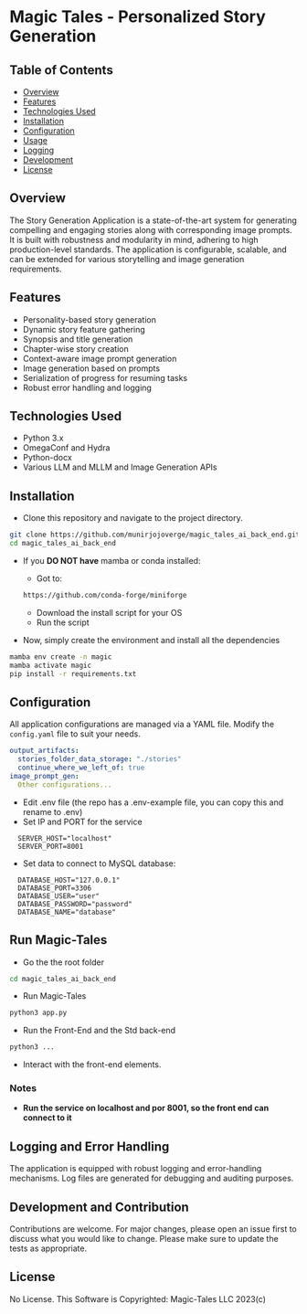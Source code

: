 # Magic Tales - Personalized Story Generation

## Table of Contents

- [Overview](#overview)
- [Features](#features)
- [Technologies Used](#technologies-used)
- [Installation](#installation)
- [Configuration](#configuration)
- [Usage](#run-magic-tales)
- [Logging](#logging)
- [Development](#development)
- [License](#license)

## Overview

The Story Generation Application is a state-of-the-art system for generating compelling and engaging stories along with corresponding image prompts. It is built with robustness and modularity in mind, adhering to high production-level standards. The application is configurable, scalable, and can be extended for various storytelling and image generation requirements.

## Features

- Personality-based story generation
- Dynamic story feature gathering
- Synopsis and title generation
- Chapter-wise story creation
- Context-aware image prompt generation
- Image generation based on prompts
- Serialization of progress for resuming tasks
- Robust error handling and logging

## Technologies Used

- Python 3.x
- OmegaConf and Hydra
- Python-docx
- Various LLM and MLLM and Image Generation APIs

## Installation

- Clone this repository and navigate to the project directory. 
```bash
git clone https://github.com/munirjojoverge/magic_tales_ai_back_end.git
cd magic_tales_ai_back_end
```
- If you **DO NOT have** mamba or conda installed:
    - Got to:
    ```bash
    https://github.com/conda-forge/miniforge
    ```
    - Download the install script for your OS
    - Run the script

- Now, simply create the environment and install all the dependencies
```bash
mamba env create -n magic
mamba activate magic
pip install -r requirements.txt
```
## Configuration

All application configurations are managed via a YAML file. Modify the `config.yaml` file to suit your needs.

```yaml
output_artifacts:
  stories_folder_data_storage: "./stories"
  continue_where_we_left_of: true
image_prompt_gen:
  Other configurations...
```

- Edit .env file (the repo has a .env-example file, you can copy this and rename to .env)
- Set IP and PORT for the service

```
  SERVER_HOST="localhost"
  SERVER_PORT=8001
```

- Set data to connect to MySQL database: 

```
  DATABASE_HOST="127.0.0.1"
  DATABASE_PORT=3306
  DATABASE_USER="user"
  DATABASE_PASSWORD="password"
  DATABASE_NAME="database"
```

## Run Magic-Tales

- Go the the root folder
```bash
cd magic_tales_ai_back_end
```
- Run Magic-Tales
```python
python3 app.py
```
- Run the Front-End and the Std back-end
```python
python3 ...
```
- Interact with the front-end elements.

### Notes
- **Run the service on localhost and por 8001, so the front end can connect to it**


## Logging and Error Handling

The application is equipped with robust logging and error-handling mechanisms. Log files are generated for debugging and auditing purposes.

## Development and Contribution

Contributions are welcome. For major changes, please open an issue first to discuss what you would like to change. Please make sure to update the tests as appropriate.

## License

No License. This Software is Copyrighted: Magic-Tales LLC 2023(c) 
